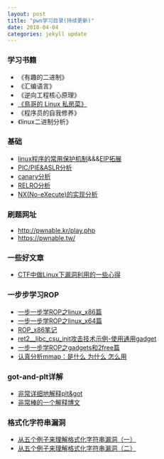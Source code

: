 ```yaml
---
layout: post
title: "pwn学习目录(持续更新)"
date: 2018-04-04 
categories: jekyll update
---
```

### 学习书籍
+ 《有趣的二进制》
+ 《汇编语言》
+ 《逆向工程核心原理》
+ [《鳥哥的 Linux 私房菜》](http://linux.vbird.org/linux_basic/)
+ 《程序员的自我修养》
+ 《linux二进制分析》

### 基础
+ [linux程序的常用保护机制](https://introspelliam.github.io/2017/09/30/linux%E7%A8%8B%E5%BA%8F%E7%9A%84%E5%B8%B8%E7%94%A8%E4%BF%9D%E6%8A%A4%E6%9C%BA%E5%88%B6/)&&&[EIP拓展](https://hardenedlinux.github.io/system-security/2016/07/01/PIC_PIE_and_ASLR_analysis.html)
+ [PIC/PIE&ASLR分析](https://hardenedlinux.github.io/system-security/2016/07/01/PIC_PIE_and_ASLR_analysis.html)
+ [canary分析](https://hardenedlinux.github.io/2016/11/27/canary.html)
+ [RELRO分析](https://hardenedlinux.github.io/2016/11/25/RelRO.html)
+ [NX(No-eXecute)的实现分析](https://hardenedlinux.github.io/system-security/2016/06/01/NX-analysis.html)

### 刷题网址
+ http://pwnable.kr/play.php
+ https://pwnable.tw/

### 一些好文章
+ [CTF中做Linux下漏洞利用的一些心得](http://www.cnblogs.com/Ox9A82/p/5559167.html)


### 一步步学习ROP
+ [一步一步学ROP之linux_x86篇](http://wooyun.jozxing.cc/static/drops/tips-6597.html)
+ [一步一步学ROP之linux_x64篇](http://wooyun.jozxing.cc/static/drops/papers-7551.html)
+ [ROP_x86笔记](https://zoepla.github.io/2018/04/%E4%B8%80%E6%AD%A5%E6%AD%A5%E5%AD%A6ROP-x86/)
+ [ret2__libc_csu_init攻击技术示例-使用通用gadget](https://vancir.com/2017/08/04/ret2__libc_csu_init%E6%94%BB%E5%87%BB%E6%8A%80%E6%9C%AF%E7%A4%BA%E4%BE%8B-%E4%BD%BF%E7%94%A8%E9%80%9A%E7%94%A8gadget/)
+ [一步一步学ROP之gadgets和2free篇](http://wooyun.jozxing.cc/static/drops/binary-10638.html)
+ [认真分析mmap：是什么 为什么 怎么用](https://www.cnblogs.com/huxiao-tee/p/4660352.html)


### got-and-plt详解
+ [非常详细地解释plt&got](https://zoepla.github.io/2018/04/%E9%9D%9E%E5%B8%B8%E8%AF%A6%E7%BB%86%E8%A7%A3%E9%87%8Aplt&got/)
+ [非常棒的一个解释博文](http://rickgray.me/use-gdb-to-study-got-and-plt)

### 格式化字符串漏洞
+ [从五个例子来理解格式化字符串漏洞（一）](https://zoepla.github.io/2018/04/%E4%BB%8E%E4%BA%94%E4%B8%AA%E4%BE%8B%E5%AD%90%E6%9D%A5%E7%90%86%E8%A7%A3%E6%A0%BC%E5%BC%8F%E5%8C%96%E5%AD%97%E7%AC%A6%E4%B8%B2%E6%BC%8F%E6%B4%9E-%E4%B8%80/)
+ [从五个例子来理解格式化字符串漏洞（二）](https://zoepla.github.io/2018/04/%E4%BB%8E%E4%BA%94%E4%B8%AA%E4%BE%8B%E5%AD%90%E6%9D%A5%E7%90%86%E8%A7%A3%E6%A0%BC%E5%BC%8F%E5%8C%96%E5%AD%97%E7%AC%A6%E4%B8%B2%E6%BC%8F%E6%B4%9E-%E4%BA%8C/)